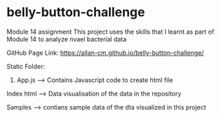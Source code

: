 # belly-button-challenge
Module 14 assignment
This project uses the skills that I learnt as part of Module 14 to analyze nvael bacterial data

GitHub Page Link: https://allan-cm.github.io/belly-button-challenge/

Static Folder: 
1. App.js --> Contains Javascript code to create html file 

Index html --> Data visualisation of the data in the repository 

Samples --> contians sample data of the dta visualized in this project


